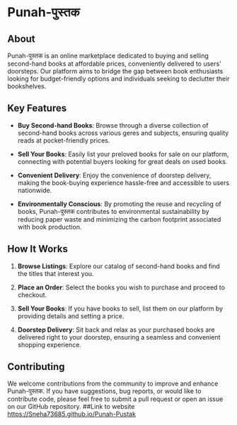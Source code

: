 

# Punah-पुस्तक

## About

Punah-पुस्तक is an online marketplace dedicated to buying and selling second-hand books at affordable prices, conveniently delivered to users' doorsteps. Our platform aims to bridge the gap between book enthusiasts looking for budget-friendly options and individuals seeking to declutter their bookshelves.

## Key Features

- **Buy Second-hand Books**: Browse through a diverse collection of second-hand books across various geres and subjects, ensuring quality reads at pocket-friendly prices.

- **Sell Your Books**: Easily list your preloved books for sale on our platform, connecting with potential buyers looking for great deals on used books.

- **Convenient Delivery**: Enjoy the convenience of doorstep delivery, making the book-buying experience hassle-free and accessible to users nationwide.

- **Environmentally Conscious**: By promoting the reuse and recycling of books, Punah-पुस्तक contributes to environmental sustainability by reducing paper waste and minimizing the carbon footprint associated with book production.

## How It Works

1. **Browse Listings**: Explore our catalog of second-hand books and find the titles that interest you.

2. **Place an Order**: Select the books you wish to purchase and proceed to checkout. 

3. **Sell Your Books**: If you have books to sell, list them on our platform by providing details and setting a price.

4. **Doorstep Delivery**: Sit back and relax as your purchased books are delivered right to your doorstep, ensuring a seamless and convenient shopping experience.

## Contributing

We welcome contributions from the community to improve and enhance Punah-पुस्तक. If you have suggestions, bug reports, or would like to contribute code, please feel free to submit a pull request or open an issue on our GitHub repository.
##Link to website 
https://Sneha73685.github.io/Punah-Pustak
